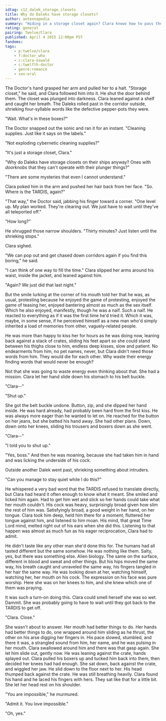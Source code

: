 ```yaml
---
idtag: c12_dalek_storage_closets
title: Why do Daleks have storage closets?
author: antennapedia
summary: "Hiding in a storage closet again? Clara knows how to pass the time."
rating: general
pairing: Twelve/Clara
published: April 4 2015 12:00pm PST
fandoms:
tags:
    - p:twelve/clara
    - f:doctor_who
    - c:clara-oswald
    - c:twelfth-doctor
    - genre:romance
    - sex:oral
---
```

The Doctor's hand grasped her arm and pulled her to a halt. "Storage closet," he said, and Clara followed him into it. He shut the door behind them. The closet was plunged into darkness. Clara leaned against a shelf and caught her breath. The Daleks rolled past in the corridor outside, shrieking four-syllable words like the defective pepper-pots they were.

"Wait. What's in these boxes?"

The Doctor snapped out the sonic and ran it for an instant. "Cleaning supplies. Just like it says on the labels."

"Not exploding cybernetic cleaning supplies?"

"It's just a storage closet, Clara."

"Why do Daleks have storage closets on their ships anyway? Ones with *doorknobs* that they can't operate with their plunger things?"

"There are some mysteries that even I cannot understand."

Clara poked him in the arm and pushed her hair back from her face. "So. Where is the TARDIS, again?"

"That way," the Doctor said, jabbing his finger toward a corner. "One level up. My plan worked. They're clearing out. We just have to wait until they've all teleported off."

"How long?"

He shrugged those narrow shoulders. "Thirty minutes? Just listen until the shrieking stops."

Clara sighed.

"We can pop out and get chased down corridors again if you find this boring," he said.

"I can think of one way to fill the time." Clara slipped her arms around his waist, inside the jacket, and leaned against him.

"Again? We just did that last night."

But the smile lurking at the corner of his mouth told her that he was, as usual, protesting because he enjoyed the game of protesting, enjoyed the game of teasing her, enjoyed bantering almost as much as the sex itself. Which he also enjoyed, manifestly, though he was a naïf. Such a naïf. He reacted to everything as if it was the first time he'd tried it. Which it was, maybe, in some sense, if he perceived himself as a new man who'd simply inherited a load of memories from other, vaguely-related people.

He was more than happy to kiss her for hours as he was doing now, leaning back against a stack of crates, sliding his feet apart so she could stand between his thighs close to him, endless deep kisses, slow and patient. No endearments from him, no pet names, never, but Clara didn't need those words from him. They would die for each other. Why waste their energy finding words that would never be enough?

Not that she was going to waste energy even thinking about that. She had a mission. Clara let her hand slide down his stomach to his belt buckle.

"Clara--"

"Shut up."

She got the belt buckle undone. Button, zip, and she dipped her hand inside. He was hard already, had probably been hard from the first kiss. He was always more eager than he wanted to let on. He reached for the button on her jeans, but she batted his hand away. She had other plans. Down, down onto her knees, sliding his trousers and boxers down as she went.

"Clara--"

"I told you to shut up."

"Yes, boss." And then he was moaning, because she had taken him in hand and was licking the underside of his cock.

Outside another Dalek went past, shrieking something about intruders.

"Can you manage to stay quiet while I do this?"

He whispered a very bad word that the TARDIS refused to translate directly, but Clara had heard it often enough to know what it meant. She smiled and licked him again. Had to get him wet and slick so her hands could take what her mouth couldn't. His cock was heavy, surprisingly broad given how slim the rest of him was. Satisfyingly broad, a good weight in her hand, on her tongue. Clara took him deep, held him there for a moment, fluttered her tongue against him, and listened to him moan. His mind, that great Time Lord mind, melted right out of his ears when she did this. Listening to that happen was almost as much fun as his eager reciprocation, Clara had to admit.

He didn't taste like any other man she'd done this for. The humans had all tasted different but the same somehow. He was nothing like them. Salty, yes, but there was something else. Alien biology. The same on the surface, different in blood and sweat and other things. But his hips moved the same way, his breath caught and unraveled the same way, his fingers tangled in her hair the same way. He was looking down at her, watching himself, watching her, her mouth on his cock. The expression on his face was pure worship. Here she was on her knees to him, and she knew which one of them was praying.

It was such a turn-on doing this. Clara could smell herself she was so wet. Dammit. She was probably going to have to wait until they got back to the TARDIS to get off.

"Clara. Close."

She wasn't about to answer. Her mouth had better things to do. Her hands had better things to do, one wrapped around him sliding as he thrust, the other on his arse digging her fingers in. His pace slowed, stumbled, and there it was, a strangled sound from him, her name, and he was pulsing in her mouth. Clara swallowed around him and there was that gasp again. She let him slide out, gently now. He was leaning against the crate, hands splayed out. Clara pulled his boxers up and tucked him back into them, then decided her knees had had enough. She sat down, back against the crate, and wiggled her jaw. He slid down to the floor next to her. His head thumped back against the crate. He was still breathing heavily. Clara found his hand and he laced his fingers with hers. They sat like that for a little bit. She let her head rest on his shoulder.

"You are impossible," he murmured.

"Admit it. You love impossible."

"Oh, yes."
